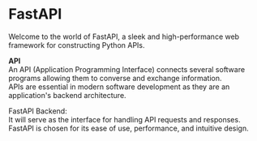 # FastAPI

Welcome to the world of FastAPI, a sleek and high-performance web framework for constructing Python APIs.

**API**\
An API (Application Programming Interface) connects several software programs allowing them to converse and exchange information.\
APIs are essential in modern software development as they are an application's backend architecture.

FastAPI Backend:\
It will serve as the interface for handling API requests and responses. FastAPI is chosen for its ease of use, performance, and intuitive design.
